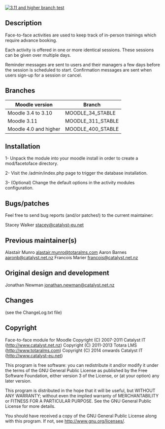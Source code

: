 [![3.11 and higher branch test](https://github.com/catalyst/moodle-mod_facetoface/actions/workflows/311-master.yml/badge.svg)](https://github.com/catalyst/moodle-mod_facetoface/actions/workflows/311-master.yml)

Description
------------

Face-to-face activities are used to keep track of in-person trainings which
require advance booking.

Each activity is offered in one or more identical sessions.  These sessions
can be given over multiple days.

Reminder messages are sent to users and their managers a few days before the
session is scheduled to start.  Confirmation messages are sent when users
sign-up for a session or cancel.


Branches
--------

| Moodle version     | Branch            |
| -----------------  | ----------------- |
| Moodle 3.4 to 3.10 | MOODLE_34_STABLE  |
| Moodle 3.11        | MOODLE_311_STABLE |
| Moodle 4.0 and higher | MOODLE_400_STABLE |

Installation
-------------

1- Unpack the module into your moodle install in order to create a
   mod/facetoface directory.

2- Visit the /admin/index.php page to trigger the database installation.

3- (Optional) Change the default options in the activity modules
   configuration.


Bugs/patches
-------------

Feel free to send bug reports (and/or patches!) to the current maintainer:

  Stacey Walker <stacey@catalyst-eu.net>


Previous maintainer(s)
-----------------------

  Alastair Munro <alastair.munro@totaralms.com>
  Aaron Barnes <aaronb@catalyst.net.nz>
  Francois Marier <francois@catalyst.net.nz>


Original design and development
--------------------------------

  Jonathan Newman <jonathan.newman@catalyst.net.nz>

Changes
--------

(see the ChangeLog.txt file)

Copyright
---------
Face-to-face module for Moodle
Copyright (C) 2007-2011 Catalyst IT (http://www.catalyst.net.nz)
Copyright (C) 2011-2013 Totara LMS (http://www.totaralms.com)
Copyright (C) 2014 onwards Catalyst IT (http://www.catalyst-eu.net)

This program is free software: you can redistribute it and/or modify it
under the terms of the GNU General Public License as published by the Free
Software Foundation, either version 3 of the License, or (at your option)
any later version.

This program is distributed in the hope that it will be useful, but WITHOUT
ANY WARRANTY; without even the implied warranty of MERCHANTABILITY or
FITNESS FOR A PARTICULAR PURPOSE.  See the GNU General Public License for
more details.

You should have received a copy of the GNU General Public License along with
this program.  If not, see <http://www.gnu.org/licenses/>.
